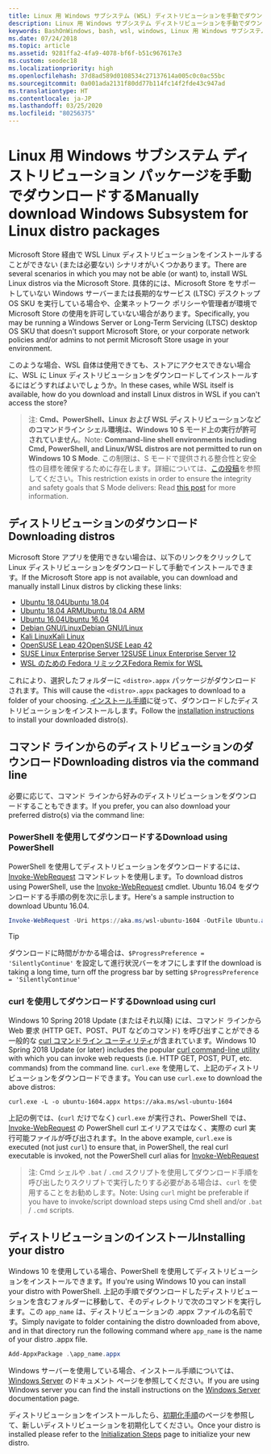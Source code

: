 ```yaml
---
title: Linux 用 Windows サブシステム (WSL) ディストリビューションを手動でダウンロードする
description: Linux 用 Windows サブシステム ディストリビューションを手動でダウンロードする方法について説明します。
keywords: BashOnWindows, bash, wsl, windows, Linux 用 Windows サブシステム, WSL, windows サブシステム, distro, ubuntu, openSUSE, SLES, debian, kali
ms.date: 07/24/2018
ms.topic: article
ms.assetid: 9281ffa2-4fa9-4078-bf6f-b51c967617e3
ms.custom: seodec18
ms.localizationpriority: high
ms.openlocfilehash: 37d8ad589d0108534c27137614a005c0c0ac55bc
ms.sourcegitcommit: 0a001ada2131f80dd77b114fc14f2fde43c947ad
ms.translationtype: HT
ms.contentlocale: ja-JP
ms.lasthandoff: 03/25/2020
ms.locfileid: "80256375"
---
```

# <a name="manually-download-windows-subsystem-for-linux-distro-packages"></a><span data-ttu-id="c8093-104">Linux 用 Windows サブシステム ディストリビューション パッケージを手動でダウンロードする</span><span class="sxs-lookup"><span data-stu-id="c8093-104">Manually download Windows Subsystem for Linux distro packages</span></span>

<span data-ttu-id="c8093-105">Microsoft Store 経由で WSL Linux ディストリビューションをインストールすることができない (または必要ない) シナリオがいくつかあります。</span><span class="sxs-lookup"><span data-stu-id="c8093-105">There are several scenarios in which you may not be able (or want) to, install WSL Linux distros via the Microsoft Store.</span></span> <span data-ttu-id="c8093-106">具体的には、Microsoft Store をサポートしていない Windows サーバーまたは長期的なサービス (LTSC) デスクトップ OS SKU を実行している場合や、企業ネットワーク ポリシーや管理者が環境で Microsoft Store の使用を許可していない場合があります。</span><span class="sxs-lookup"><span data-stu-id="c8093-106">Specifically, you may be running a Windows Server or Long-Term Servicing (LTSC) desktop OS SKU that doesn't support Microsoft Store, or your corporate network policies and/or admins to not permit Microsoft Store usage in your environment.</span></span>

<span data-ttu-id="c8093-107">このような場合、WSL 自体は使用できても、ストアにアクセスできない場合に、WSL に Linux ディストリビューションをダウンロードしてインストールするにはどうすればよいでしょうか。</span><span class="sxs-lookup"><span data-stu-id="c8093-107">In these cases, while WSL itself is available, how do you download and install Linux distros in WSL if you can't access the store?</span></span>

> <span data-ttu-id="c8093-108">注: **Cmd、PowerShell、Linux および WSL ディストリビューションなどのコマンドライン シェル環境は、Windows 10 S モード上の実行が許可されていません**。</span><span class="sxs-lookup"><span data-stu-id="c8093-108">Note: **Command-line shell environments including Cmd, PowerShell, and Linux/WSL distros are not permitted to run on Windows 10 S Mode**.</span></span> <span data-ttu-id="c8093-109">この制限は、S モードで提供される整合性と安全性の目標を確保するために存在します。詳細については、[この投稿](https://blogs.msdn.microsoft.com/commandline/2017/05/18/will-linux-distros-run-on-windows-10-s/)を参照してください。</span><span class="sxs-lookup"><span data-stu-id="c8093-109">This restriction exists in order to ensure the integrity and safety goals that S Mode delivers: Read [this post](https://blogs.msdn.microsoft.com/commandline/2017/05/18/will-linux-distros-run-on-windows-10-s/) for more information.</span></span>

## <a name="downloading-distros"></a><span data-ttu-id="c8093-110">ディストリビューションのダウンロード</span><span class="sxs-lookup"><span data-stu-id="c8093-110">Downloading distros</span></span>

<span data-ttu-id="c8093-111">Microsoft Store アプリを使用できない場合は、以下のリンクをクリックして Linux ディストリビューションをダウンロードして手動でインストールできます。</span><span class="sxs-lookup"><span data-stu-id="c8093-111">If the Microsoft Store app is not available, you can download and manually install Linux distros by clicking these links:</span></span>
* [<span data-ttu-id="c8093-112">Ubuntu 18.04</span><span class="sxs-lookup"><span data-stu-id="c8093-112">Ubuntu 18.04</span></span>](https://aka.ms/wsl-ubuntu-1804)
* [<span data-ttu-id="c8093-113">Ubuntu 18.04 ARM</span><span class="sxs-lookup"><span data-stu-id="c8093-113">Ubuntu 18.04 ARM</span></span>](https://aka.ms/wsl-ubuntu-1804-arm)
* [<span data-ttu-id="c8093-114">Ubuntu 16.04</span><span class="sxs-lookup"><span data-stu-id="c8093-114">Ubuntu 16.04</span></span>](https://aka.ms/wsl-ubuntu-1604)
* [<span data-ttu-id="c8093-115">Debian GNU/Linux</span><span class="sxs-lookup"><span data-stu-id="c8093-115">Debian GNU/Linux</span></span>](https://aka.ms/wsl-debian-gnulinux)
* [<span data-ttu-id="c8093-116">Kali Linux</span><span class="sxs-lookup"><span data-stu-id="c8093-116">Kali Linux</span></span>](https://aka.ms/wsl-kali-linux-new)
* [<span data-ttu-id="c8093-117">OpenSUSE Leap 42</span><span class="sxs-lookup"><span data-stu-id="c8093-117">OpenSUSE Leap 42</span></span>](https://aka.ms/wsl-opensuse-42)
* [<span data-ttu-id="c8093-118">SUSE Linux Enterprise Server 12</span><span class="sxs-lookup"><span data-stu-id="c8093-118">SUSE Linux Enterprise Server 12</span></span>](https://aka.ms/wsl-sles-12)
* [<span data-ttu-id="c8093-119">WSL のための Fedora リミックス</span><span class="sxs-lookup"><span data-stu-id="c8093-119">Fedora Remix for WSL</span></span>](https://github.com/WhitewaterFoundry/WSLFedoraRemix/releases/)

<span data-ttu-id="c8093-120">これにより、選択したフォルダーに `<distro>.appx` パッケージがダウンロードされます。</span><span class="sxs-lookup"><span data-stu-id="c8093-120">This will cause the `<distro>.appx` packages to download to a folder of your choosing.</span></span> <span data-ttu-id="c8093-121">[インストール手順](#installing-your-distro)に従って、ダウンロードしたディストリビューションをインストールします。</span><span class="sxs-lookup"><span data-stu-id="c8093-121">Follow the [installation instructions](#installing-your-distro) to install your downloaded distro(s).</span></span>

## <a name="downloading-distros-via-the-command-line"></a><span data-ttu-id="c8093-122">コマンド ラインからのディストリビューションのダウンロード</span><span class="sxs-lookup"><span data-stu-id="c8093-122">Downloading distros via the command line</span></span>
<span data-ttu-id="c8093-123">必要に応じて、コマンド ラインから好みのディストリビューションをダウンロードすることもできます。</span><span class="sxs-lookup"><span data-stu-id="c8093-123">If you prefer, you can also download your preferred distro(s) via the command line:</span></span>

 ### <a name="download-using-powershell"></a><span data-ttu-id="c8093-124">PowerShell を使用してダウンロードする</span><span class="sxs-lookup"><span data-stu-id="c8093-124">Download using PowerShell</span></span>
 <span data-ttu-id="c8093-125">PowerShell を使用してディストリビューションをダウンロードするには、[Invoke-WebRequest](https://msdn.microsoft.com/powershell/reference/5.1/microsoft.powershell.utility/invoke-webrequest) コマンドレットを使用します。</span><span class="sxs-lookup"><span data-stu-id="c8093-125">To download distros using PowerShell, use the [Invoke-WebRequest](https://msdn.microsoft.com/powershell/reference/5.1/microsoft.powershell.utility/invoke-webrequest) cmdlet.</span></span> <span data-ttu-id="c8093-126">Ubuntu 16.04 をダウンロードする手順の例を次に示します。</span><span class="sxs-lookup"><span data-stu-id="c8093-126">Here's a sample instruction to download Ubuntu 16.04.</span></span>

```powershell
Invoke-WebRequest -Uri https://aka.ms/wsl-ubuntu-1604 -OutFile Ubuntu.appx -UseBasicParsing
```

> [!TIP]
> <span data-ttu-id="c8093-127">ダウンロードに時間がかかる場合は、`$ProgressPreference = 'SilentlyContinue'` を設定して進行状況バーをオフにします</span><span class="sxs-lookup"><span data-stu-id="c8093-127">If the download is taking a long time, turn off the progress bar by setting `$ProgressPreference = 'SilentlyContinue'`</span></span>

### <a name="download-using-curl"></a><span data-ttu-id="c8093-128">curl を使用してダウンロードする</span><span class="sxs-lookup"><span data-stu-id="c8093-128">Download using curl</span></span>
<span data-ttu-id="c8093-129">Windows 10 Spring 2018 Update (またはそれ以降) には、コマンド ラインから Web 要求 (HTTP GET、POST、PUT などのコマンド) を呼び出すことができる一般的な [curl コマンドライン ユーティリティ](https://curl.haxx.se/)が含まれています。</span><span class="sxs-lookup"><span data-stu-id="c8093-129">Windows 10 Spring 2018 Update (or later) includes the popular [curl command-line utility](https://curl.haxx.se/) with which you can invoke web requests (i.e. HTTP GET, POST, PUT, etc. commands) from the command line.</span></span> <span data-ttu-id="c8093-130">`curl.exe` を使用して、上記のディストリビューションをダウンロードできます。</span><span class="sxs-lookup"><span data-stu-id="c8093-130">You can use `curl.exe` to download the above distros:</span></span>

```console
curl.exe -L -o ubuntu-1604.appx https://aka.ms/wsl-ubuntu-1604
```

<span data-ttu-id="c8093-131">上記の例では、(`curl` だけでなく) `curl.exe` が実行され、PowerShell では、[Invoke-WebRequest](https://docs.microsoft.com/en-us/powershell/module/microsoft.powershell.utility/invoke-webrequest?view=powershell-6) の PowerShell curl エイリアスではなく、実際の curl 実行可能ファイルが呼び出されます。</span><span class="sxs-lookup"><span data-stu-id="c8093-131">In the above example, `curl.exe` is executed (not just `curl`) to ensure that, in PowerShell, the real curl executable is invoked, not the PowerShell curl alias for [Invoke-WebRequest](https://docs.microsoft.com/en-us/powershell/module/microsoft.powershell.utility/invoke-webrequest?view=powershell-6)</span></span>

> <span data-ttu-id="c8093-132">注: Cmd シェルや `.bat` / `.cmd` スクリプトを使用してダウンロード手順を呼び出したりスクリプトで実行したりする必要がある場合は、`curl` を使用することをお勧めします。</span><span class="sxs-lookup"><span data-stu-id="c8093-132">Note: Using `curl` might be preferable if you have to invoke/script download steps using Cmd shell and/or `.bat` / `.cmd` scripts.</span></span>

## <a name="installing-your-distro"></a><span data-ttu-id="c8093-133">ディストリビューションのインストール</span><span class="sxs-lookup"><span data-stu-id="c8093-133">Installing your distro</span></span>
<span data-ttu-id="c8093-134">Windows 10 を使用している場合、PowerShell を使用してディストリビューションをインストールできます。</span><span class="sxs-lookup"><span data-stu-id="c8093-134">If you're using Windows 10 you can install your distro with PowerShell.</span></span> <span data-ttu-id="c8093-135">上記の手順でダウンロードしたディストリビューションを含むフォルダーに移動して、そのディレクトリで次のコマンドを実行します。この `app_name` は、ディストリビューションの .appx ファイルの名前です。</span><span class="sxs-lookup"><span data-stu-id="c8093-135">Simply navigate to folder containing the distro downloaded from above, and in that directory run the following command where `app_name` is the name of your distro .appx file.</span></span>  
```Powershell
Add-AppxPackage .\app_name.appx
```

<span data-ttu-id="c8093-136">Windows サーバーを使用している場合、インストール手順については、[Windows Server](install-on-server.md) のドキュメント ページを参照してください。</span><span class="sxs-lookup"><span data-stu-id="c8093-136">If you are using Windows server you can find the install instructions on the [Windows Server](install-on-server.md) documentation page.</span></span>

<span data-ttu-id="c8093-137">ディストリビューションをインストールしたら、[初期化手順](initialize-distro.md)のページを参照して、新しいディストリビューションを初期化してください。</span><span class="sxs-lookup"><span data-stu-id="c8093-137">Once your distro is installed please refer to the [Initialization Steps](initialize-distro.md) page to initialize your new distro.</span></span>
